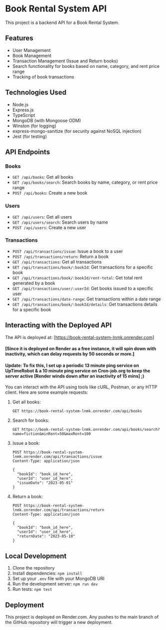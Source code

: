 # Book Rental System API

This project is a backend API for a Book Rental System.

## Features

- User Management
- Book Management
- Transaction Management (Issue and Return books)
- Search functionality for books based on name, category, and rent price range
- Tracking of book transactions

## Technologies Used

- Node.js
- Express.js
- TypeScript
- MongoDB (with Mongoose ODM)
- Winston (for logging)
- express-mongo-sanitize (for security against NoSQL injection)
- Jest (for testing)

## API Endpoints

### Books

- `GET /api/books`: Get all books
- `GET /api/books/search`: Search books by name, category, or rent price range
- `POST /api/books`: Create a new book

### Users

- `GET /api/users`: Get all users
- `GET /api/users/search`: Search users by name
- `POST /api/users`: Create a new user

### Transactions

- `POST /api/transactions/issue`: Issue a book to a user
- `POST /api/transactions/return`: Return a book
- `GET /api/transactions`: Get all transactions
- `GET /api/transactions/book/:bookId`: Get transactions for a specific book
- `GET /api/transactions/book/:bookId/rent-total`: Get total rent generated by a book
- `GET /api/transactions/user/:userId`: Get books issued to a specific user
- `GET /api/transactions/date-range`: Get transactions within a date range
- `GET /api/transactions/book/:bookId/details`: Get transactions details for a specific book

## Interacting with the Deployed API

The API is deployed at: [https://book-rental-system-lnmk.onrender.com]

#### [Since it is deployed on Render as a free instance, it will spin down with inactivity, which can delay requests by 50 seconds or more.]
#### Update: To fix this, I set up a periodic 13 minute ping service on UpTimeRobot & a 10 minute ping service on Cron-job.org to keep the server active [Render winds down after an inactivity of 15 mins] ;)

You can interact with the API using tools like cURL, Postman, or any HTTP client. Here are some example requests:

1. Get all books:
   ```
   GET https://book-rental-system-lnmk.onrender.com/api/books
   ```

2. Search for books:
   ```
   GET https://book-rental-system-lnmk.onrender.com/api/books/search?name=fiction&minRent=50&maxRent=100
   ```

3. Issue a book:
   ```
   POST https://book-rental-system-lnmk.onrender.com/api/transactions/issue
   Content-Type: application/json

   {
     "bookId": "book_id_here",
     "userId": "user_id_here",
     "issueDate": "2023-05-01"
   }
   ```

4. Return a book:
   ```
   POST https://book-rental-system-lnmk.onrender.com/api/transactions/return
   Content-Type: application/json

   {
     "bookId": "book_id_here",
     "userId": "user_id_here",
     "returnDate": "2023-05-10"
   }
   ```

## Local Development

1. Clone the repository
2. Install dependencies: `npm install`
3. Set up your `.env` file with your MongoDB URI
4. Run the development server: `npm run dev`
5. Run tests: `npm test`

## Deployment

This project is deployed on Render.com. Any pushes to the main branch of the GitHub repository will trigger a new deployment.
